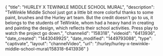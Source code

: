 {
    "title": "HURLEY X TEWINKLE MIDDLE SCHOOL MURAL",
    "description": "TeWinkle Middle School just got a little bit more colorful thanks to some paint, brushes and the Hurley art team. But the credit doesn't go to us, it belongs to the students of TeWinkle, whom had a heavy hand in creating and painting the design, which reflects their school activities. Press play to watch the project go down.",
    "channelid": "158318",
    "videoid": "6413936",
    "date_created": "1443049925",
    "date_modified": "1449793088",
    "type": "captivate",
    "layout": "channelVideo",
    "url": "\/hurley\/hurley-x-tewinkle-middle-school-mural\/158318-6413936"
}